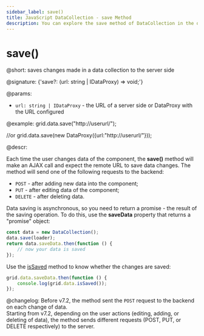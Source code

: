 ```yaml
---
sidebar_label: save()
title: JavaScript DataCollection - save Method 
description: You can explore the save method of DataCollection in the documentation of the DHTMLX JavaScript UI library. Browse developer guides and API reference, try out code examples and live demos, and download a free 30-day evaluation version of DHTMLX Suite 7.
---
```


# save()

@short: saves changes made in a data collection to the server side

@signature: {'save?: (url: string | IDataProxy) => void;'}

@params:
- `url: string | IDataProxy` - the URL of a server side or DataProxy with the URL configured

@example:
grid.data.save("http://userurl/");

//or
grid.data.save(new DataProxy({url:"http://userurl/"}));

@descr:

Each time the user changes data of the component, the **save()** method will make an AJAX call and expect the remote URL to save data changes.
The method will send one of the following requests to the backend:

- `POST` - after adding new data into the component;
- `PUT` - after editing data of the component;
- `DELETE` - after deleting data.

Data saving is asynchronous, so you need to return a promise - the result of the saving operation. To do this, use the **saveData** property that returns a "promise" object:

~~~js
const data = new DataCollection();
data.save(loader);
return data.saveData.then(function () {
    // now your data is saved
});
~~~

Use the [isSaved](data_collection/api/datacollection_issaved_method.md) method to know whether the changes are saved:

~~~js
grid.data.saveData.then(function () {
	console.log(grid.data.isSaved());
});
~~~

@changelog:
Before v7.2, the method sent the `POST` request to the backend on each change of data. <br>
Starting from v7.2, depending on the user actions (editing, adding, or deleting of data), the method sends different requests (POST, PUT, or DELETE respectively) to the server.